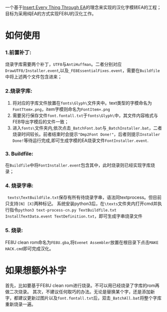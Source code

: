 一个基于[Insert Every Thing Through EA](https://feuniverse.us/t/ea-wip-a-guide-to-inserting-everything-through-ea/1627 )的理念来实现的汉化字模转EA的工程；目标为采用纯EA的方式实现FE8U的汉化工作。

# 如何使用
### 1.前置补丁:
烧录字库需要两个补丁，`UTF8`与`AntiHuffman`。二者分别对应`DrawUTF8/Installer.event`,以及`_FE8EssentialFixes.event`，需要在`Buildfile`中将上述两个文件包含进来；

### 2.烧录字库:
1. 将对应的字库文件放置在`fonts\Glyph\`文件夹中。text类型的字模命名为`FontTtem×.png`，item字模则命名为`FontItem×.png`
2. 需要另行保存文件`font.fontall.txt`于`fonts\Glyph\`中，其文件内容格式与FEB导出字模后的文件一致；
3. 进入`fonts\`文件夹内,依次点击`_BatchFont.bat`与`_BatchInstaller.bat`，二者烧录时间较长。前者结束时会提示`"Dmp2Font Done!"`，后者则提示`Installer Done!`等待运行完成,即可生成字模的EA烧录文件`FontInstaller.event`.

### 3. Buildfile: 
在`Buildfile`中将`FontInstaller.event`包含其中，此时烧录则已经实现字库烧录；

### 4. 烧录字串:
``` texts\TextBuildfile.txt```保存有所有待烧录字串，语法同textprocess。但目前只支持```[N] [X]```两种标记。
系统安装python3后，在```\texts```文件夹内打开cmd并执行指令```python3 text-process-cn.py TextBuildfile.txt InstallTextData.event TextDefinition.txt```，即可生成字串烧录文件

### 5. 烧录:
FE8U clean rom命名为`FE8U.gba`,将`Evenet Assembler`放置在根目录下点击`MAKE HACK.cmd`即可完成汉化。



# 如果想额外补字
首先，比如要基于FE8U clean rom进行烧录。不可以用已经烧录了字库的rom再做二次烧录。
其次，不建议任何取巧的办法。无论是替换某个字，还是添加新字，都建议更新过图片以及`font.fontall.txt`后，双击`_BatchAll.bat`将整个字库重新烧录一遍。